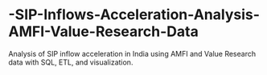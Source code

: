 # -SIP-Inflows-Acceleration-Analysis-AMFI-Value-Research-Data
Analysis of SIP inflow acceleration in India using AMFI and Value Research data with SQL, ETL, and visualization.
